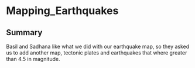 # Mapping_Earthquakes
## Summary
Basil and Sadhana like what we did with our earthquake map, so  they asked us to add another map, tectonic plates and earthquakes that where greater than 4.5 in magnitude.
